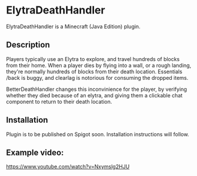 # ElytraDeathHandler
ElytraDeathHandler is a Minecraft (Java Edition) plugin. 

## Description
Players typically use an Elytra to explore, and travel hundreds of blocks from their home. When a player dies by flying into a wall, or a rough landing, they're normally hundreds of blocks from their death location. Essentials /back is buggy, and clearlag is notorious for consuming the dropped items. 

BetterDeathHandler changes this inconvinience for the player, by verifying whether they died because of an elytra, and giving them a clickable chat component to return to their death location.

## Installation
Plugin is to be published on Spigot soon. 
Installation instructions will follow.

## Example video:
https://www.youtube.com/watch?v=Nxymslg2HJU


